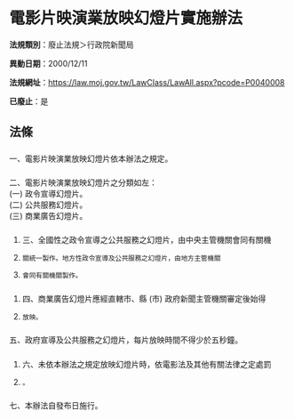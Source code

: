 # 電影片映演業放映幻燈片實施辦法

**法規類別**：廢止法規＞行政院新聞局

**異動日期**：2000/12/11  

**法規網址**：https://law.moj.gov.tw/LawClass/LawAll.aspx?pcode=P0040008

**已廢止**：是



## 法條
##### 
一、電影片映演業放映幻燈片依本辦法之規定。

##### 
二、電影片映演業放映幻燈片之分類如左：  
 (一) 政令宣導幻燈片。  
 (二) 公共服務幻燈片。  
 (三) 商業廣告幻燈片。  

##### 
1. 三、全國性之政令宣導之公共服務之幻燈片，由中央主管機關會同有關機
1.     關統一製作。地方性政令宣導及公共服務之幻燈片，由地方主管機關
1.     會同有關機關製作。

##### 
1. 四、商業廣告幻燈片應經直轄市、縣 (市) 政府新聞主管機關審定後始得
1.     放映。

##### 
五、政府宣導及公共服務之幻燈片，每片放映時間不得少於五秒鐘。

##### 
1. 六、未依本辦法之規定放映幻燈片時，依電影法及其他有關法律之定處罰
1.     。

##### 
七、本辦法自發布日施行。


